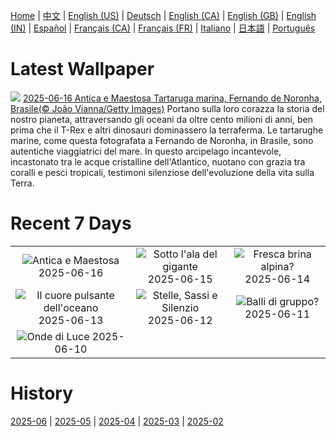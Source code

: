 [Home](../README.md) | [中文](zh-CN.md) | [English (US)](en-US.md) | [Deutsch](de-DE.md) | [English (CA)](en-CA.md) | [English (GB)](en-GB.md) | [English (IN)](en-IN.md) | [Español](es-ES.md) | [Français (CA)](fr-CA.md) | [Français (FR)](fr-FR.md) | [Italiano](it-IT.md) | [日本語](ja-JP.md) | [Português](pt-BR.md)

# Latest Wallpaper
![](https://www.bing.com/th?id=OHR.SeaTurtleBrazil_IT-IT6000717103_UHD.jpg)
[2025-06-16 Antica e Maestosa Tartaruga marina, Fernando de Noronha, Brasile(© João Vianna/Getty Images)](https://www.bing.com/th?id=OHR.SeaTurtleBrazil_IT-IT6000717103_UHD.jpg)
Portano sulla loro corazza la storia del nostro pianeta, attraversando gli oceani da oltre cento milioni di anni, ben prima che il T-Rex e altri dinosauri dominassero la terraferma. Le tartarughe marine, come questa fotografata a Fernando de Noronha, in Brasile, sono autentiche viaggiatrici del mare. In questo arcipelago incantevole, incastonato tra le acque cristalline dell'Atlantico, nuotano con grazia tra coralli e pesci tropicali, testimoni silenziose dell'evoluzione della vita sulla Terra.

# Recent 7 Days
|  |  |  |
|:---:|:---:|:---:|
| ![](https://www.bing.com/th?id=OHR.SeaTurtleBrazil_IT-IT6000717103_400x240.jpg "Antica e Maestosa") 2025-06-16 | ![](https://www.bing.com/th?id=OHR.RheaDad_IT-IT4866399219_400x240.jpg "Sotto l'ala del gigante") 2025-06-15 | ![](https://www.bing.com/th?id=OHR.DolomitiEstate_IT-IT5883847806_400x240.jpg "Fresca brina alpina?") 2025-06-14 |
| ![](https://www.bing.com/th?id=OHR.SanMiguelAzores_IT-IT5812547329_400x240.jpg "Il cuore pulsante dell'oceano") 2025-06-13 | ![](https://www.bing.com/th?id=OHR.BigBendChisos_IT-IT7015361266_400x240.jpg "Stelle, Sassi e Silenzio") 2025-06-12 | ![](https://www.bing.com/th?id=OHR.FlamingosNamibia_IT-IT6908243385_400x240.jpg "Balli di gruppo?") 2025-06-11 |
| ![](https://www.bing.com/th?id=OHR.AmalfiCampania_IT-IT5052027567_400x240.jpg "Onde di Luce") 2025-06-10 |  |  |

# History
[2025-06](../archives/wallpaper/it-IT/w_2025_06.md) | [2025-05](../archives/wallpaper/it-IT/w_2025_05.md) | [2025-04](../archives/wallpaper/it-IT/w_2025_04.md) | [2025-03](../archives/wallpaper/it-IT/w_2025_03.md) | [2025-02](../archives/wallpaper/it-IT/w_2025_02.md)
